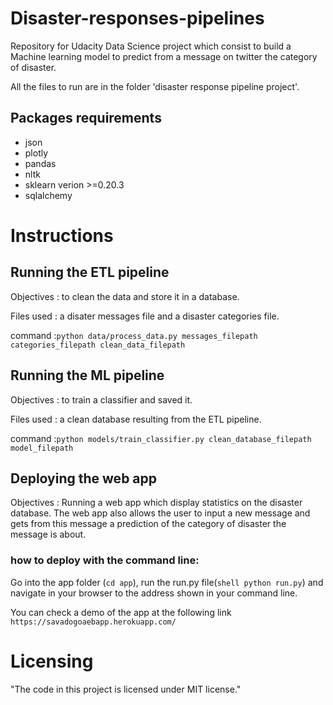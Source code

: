 # Disaster-responses-pipelines
Repository for Udacity Data Science project which consist to build a Machine learning model to predict from a message on twitter the category of disaster.

All the files to run are in the folder 'disaster response pipeline project'.
## Packages requirements
- json
- plotly
- pandas
- nltk
- sklearn verion >=0.20.3
- sqlalchemy

# Instructions

## Running the ETL pipeline
Objectives : to clean the data and store it in a database.

Files used : a disater messages file and a disaster categories file.

command :``` python data/process_data.py messages_filepath categories_filepath clean_data_filepath ```

## Running the ML pipeline
Objectives : to train a classifier and saved it.

Files used : a clean database resulting from the ETL pipeline.

command :``` python models/train_classifier.py clean_database_filepath model_filepath ```

## Deploying the web app
Objectives : Running a web app which display statistics on the disaster database. The web app also allows the user to input a new message and gets from this message a prediction of the category of disaster the message is about.

   ### how to deploy with the command line:
Go into the app folder (```cd app```), run the run.py file(```shell python run.py```) and navigate in your browser to the address shown in your command line.

You can check a demo of the app at the following link ```https://savadogoaebapp.herokuapp.com/```

# Licensing
"The code in this project is licensed under MIT license."
